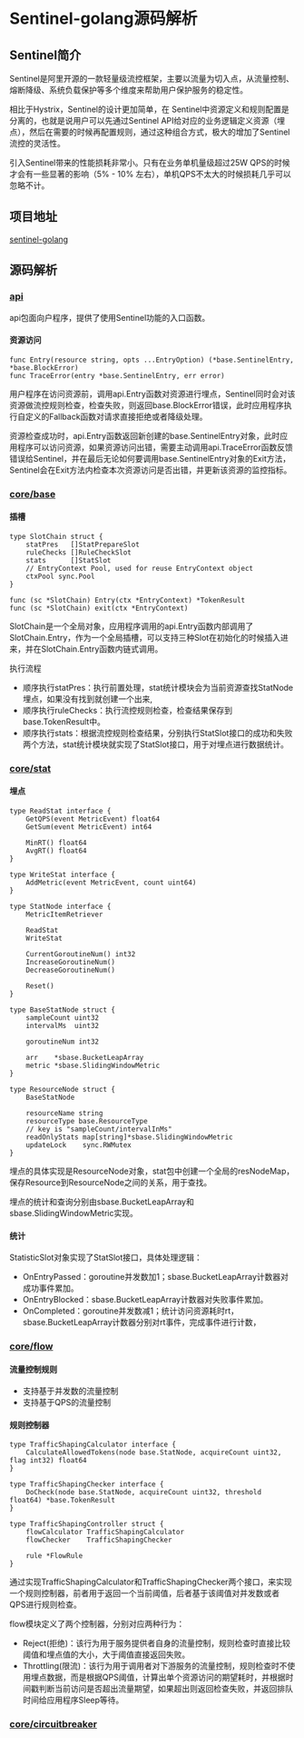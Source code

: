 # Sentinel-golang源码解析
## Sentinel简介
Sentinel是阿里开源的一款轻量级流控框架，主要以流量为切入点，从流量控制、熔断降级、系统负载保护等多个维度来帮助用户保护服务的稳定性。

相比于Hystrix，Sentinel的设计更加简单，在 Sentinel中资源定义和规则配置是分离的，也就是说用户可以先通过Sentinel API给对应的业务逻辑定义资源（埋点），然后在需要的时候再配置规则，通过这种组合方式，极大的增加了Sentinel流控的灵活性。

引入Sentinel带来的性能损耗非常小。只有在业务单机量级超过25W QPS的时候才会有一些显著的影响（5% - 10% 左右），单机QPS不太大的时候损耗几乎可以忽略不计。

## 项目地址
[sentinel-golang](https://github.com/alibaba/sentinel-golang/tree/v0.4.0)

## 源码解析
### [api](https://github.com/alibaba/sentinel-golang/tree/v0.4.0/api)
api包面向户程序，提供了使用Sentinel功能的入口函数。

#### 资源访问
```
func Entry(resource string, opts ...EntryOption) (*base.SentinelEntry, *base.BlockError)
func TraceError(entry *base.SentinelEntry, err error) 
```
用户程序在访问资源前，调用api.Entry函数对资源进行埋点，Sentinel同时会对该资源做流控规则检查，检查失败，则返回base.BlockError错误，此时应用程序执行自定义的Fallback函数对请求直接拒绝或者降级处理。

资源检查成功时，api.Entry函数返回新创建的base.SentinelEntry对象，此时应用程序可以访问资源，如果资源访问出错，需要主动调用api.TraceError函数反馈错误给Sentinel，并在最后无论如何要调用base.SentinelEntry对象的Exit方法，Sentinel会在Exit方法内检查本次资源访问是否出错，并更新该资源的监控指标。

### [core/base](https://github.com/alibaba/sentinel-golang/tree/v0.4.0/core/base)
#### 插槽
```
type SlotChain struct {
	statPres   []StatPrepareSlot
	ruleChecks []RuleCheckSlot
	stats      []StatSlot
	// EntryContext Pool, used for reuse EntryContext object
	ctxPool sync.Pool
}

func (sc *SlotChain) Entry(ctx *EntryContext) *TokenResult
func (sc *SlotChain) exit(ctx *EntryContext) 
```
SlotChain是一个全局对象，应用程序调用的api.Entry函数内部调用了SlotChain.Entry，作为一个全局插槽，可以支持三种Slot在初始化的时候插入进来，并在SlotChain.Entry函数内链式调用。

执行流程
- 顺序执行statPres：执行前置处理，stat统计模块会为当前资源查找StatNode埋点，如果没有找到就创建一个出来,
- 顺序执行ruleChecks：执行流控规则检查，检查结果保存到base.TokenResult中。
- 顺序执行stats：根据流控规则检查结果，分别执行StatSlot接口的成功和失败两个方法，stat统计模块就实现了StatSlot接口，用于对埋点进行数据统计。

### [core/stat](https://github.com/alibaba/sentinel-golang/tree/v0.4.0/core/stat)
#### 埋点
```
type ReadStat interface {
	GetQPS(event MetricEvent) float64
	GetSum(event MetricEvent) int64

	MinRT() float64
	AvgRT() float64
}

type WriteStat interface {
	AddMetric(event MetricEvent, count uint64)
}

type StatNode interface {
	MetricItemRetriever

	ReadStat
	WriteStat

	CurrentGoroutineNum() int32
	IncreaseGoroutineNum()
	DecreaseGoroutineNum()

	Reset()
}

type BaseStatNode struct {
	sampleCount uint32
	intervalMs  uint32

	goroutineNum int32

	arr    *sbase.BucketLeapArray
	metric *sbase.SlidingWindowMetric
}

type ResourceNode struct {
	BaseStatNode

	resourceName string
	resourceType base.ResourceType
	// key is "sampleCount/intervalInMs"
	readOnlyStats map[string]*sbase.SlidingWindowMetric
	updateLock    sync.RWMutex
}
```
埋点的具体实现是ResourceNode对象，stat包中创建一个全局的resNodeMap，保存Resource到ResourceNode之间的关系，用于查找。

埋点的统计和查询分别由sbase.BucketLeapArray和sbase.SlidingWindowMetric实现。

#### 统计
StatisticSlot对象实现了StatSlot接口，具体处理逻辑：
- OnEntryPassed：goroutine并发数加1；sbase.BucketLeapArray计数器对成功事件累加。
- OnEntryBlocked：sbase.BucketLeapArray计数器对失败事件累加。
- OnCompleted：goroutine并发数减1；统计访问资源耗时rt，sbase.BucketLeapArray计数器分别对rt事件，完成事件进行计数，

### [core/flow](https://github.com/alibaba/sentinel-golang/tree/v0.4.0/core/flow)
#### 流量控制规则
- 支持基于并发数的流量控制
- 支持基于QPS的流量控制

#### 规则控制器
```
type TrafficShapingCalculator interface {
	CalculateAllowedTokens(node base.StatNode, acquireCount uint32, flag int32) float64
}

type TrafficShapingChecker interface {
	DoCheck(node base.StatNode, acquireCount uint32, threshold float64) *base.TokenResult
}

type TrafficShapingController struct {
	flowCalculator TrafficShapingCalculator
	flowChecker    TrafficShapingChecker

	rule *FlowRule
}
```
通过实现TrafficShapingCalculator和TrafficShapingChecker两个接口，来实现一个规则控制器，前者用于返回一个当前阈值，后者基于该阈值对并发数或者QPS进行规则检查。

flow模块定义了两个控制器，分别对应两种行为：
- Reject(拒绝)：该行为用于服务提供者自身的流量控制，规则检查时直接比较阈值和埋点值的大小，大于阈值直接返回失败。
- Throttling(限流)：该行为用于调用者对下游服务的流量控制，规则检查时不使用埋点数据，而是根据QPS阈值，计算出单个资源访问的期望耗时，并根据时间戳判断当前访问是否超出流量期望，如果超出则返回检查失败，并返回排队时间给应用程序Sleep等待。

### [core/circuitbreaker](https://github.com/alibaba/sentinel-golang/tree/v0.4.0/core/circuitbreaker)


